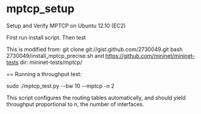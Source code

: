 mptcp_setup
===========

Setup and Verify MPTCP on Ubuntu 12.10 (EC2)

First run install script. Then test

This is modified from:
git clone git://gist.github.com/2730049.git
bash 2730049/install_mptcp_precise.sh
and
https://github.com/mininet/mininet-tests
dir: mininet-tests/mptcp/ 

== Running a throughput test:

sudo ./mptcp_test.py --bw 10 --mptcp -n 2

This script configures the routing tables automatically, and should 
yield throughput proportional to n, the number of interfaces.
